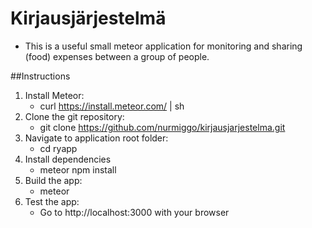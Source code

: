 # Kirjausjärjestelmä

* This is a useful small meteor application for monitoring and sharing (food) expenses between a group of people.

##Instructions

1. Install Meteor:
   * curl https://install.meteor.com/ | sh
2. Clone the git repository:
   * git clone https://github.com/nurmiggo/kirjausjarjestelma.git
3. Navigate to application root folder:
   * cd ryapp
4. Install dependencies
   * meteor npm install
5. Build the app:
   * meteor
6. Test the app:
   * Go to http://localhost:3000 with your browser

